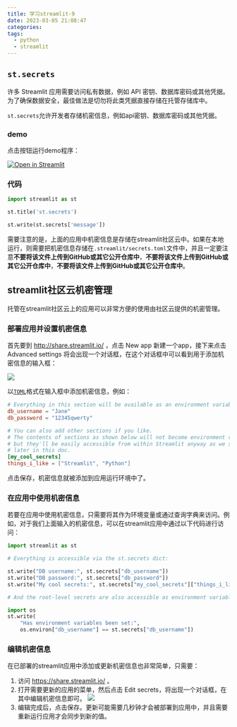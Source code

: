 ```yaml
---
title: 学习streamlit-9
date: 2023-03-05 21:08:47
categories:
tags:
  - python
  - streamlit
---
```


## `st.secrets`

许多 Streamlit 应用需要访问私有数据，例如 API 密钥、数据库密码或其他凭据。为了确保数据安全，最佳做法是切勿将此类凭据直接存储在托管存储库中。

`st.secrets`允许开发者存储机密信息，例如api密钥、数据库密码或其他凭据。

### demo

点击按钮运行demo程序：

[![Open in Streamlit](https://static.streamlit.io/badges/streamlit_badge_black_white.svg)](https://share.streamlit.io/dataprofessor/st.secrets/)

<!-- more -->

### 代码

``` python
import streamlit as st

st.title('st.secrets')

st.write(st.secrets['message'])
```

需要注意的是，上面的应用中机密信息是存储在streamlit社区云中。如果在本地运行，则需要把机密信息存储在`.streamlit/secrets.toml`文件中，并且一定要注意**不要将该文件上传到GitHub或其它公开仓库中**，**不要将该文件上传到GitHub或其它公开仓库中**，**不要将该文件上传到GitHub或其它公开仓库中**。

## streamlit社区云机密管理

托管在streamlit社区云上的应用可以非常方便的使用由社区云提供的机密管理。

### 部署应用并设置机密信息

首先要到 http://share.streamlit.io/ ，点击 New app 新建一个app，接下来点击 Advanced settings 将会出现一个对话框，在这个对话框中可以看到用于添加机密信息的输入框：

![](https://blog.streamlit.io/content/images/2021/08/gif-1-4.gif)

以[`TOML`](https://toml.io/en/latest?ref=streamlit)格式在输入框中添加机密信息，例如：

``` toml
# Everything in this section will be available as an environment variable 
db_username = "Jane"
db_password = "12345qwerty"

# You can also add other sections if you like.
# The contents of sections as shown below will not become environment variables,
# but they'll be easily accessible from within Streamlit anyway as we show
# later in this doc.   
[my_cool_secrets]
things_i_like = ["Streamlit", "Python"]
```

点击保存，机密信息就被添加到应用运行环境中了。

### 在应用中使用机密信息

若要在应用中使用机密信息，只需要将其作为环境变量或通过查询字典来访问。例如，对于我们上面输入的机密信息，可以在streamlit应用中通过以下代码进行访问：

``` python
import streamlit as st

# Everything is accessible via the st.secrets dict:

st.write("DB username:", st.secrets["db_username"])
st.write("DB password:", st.secrets["db_password"])
st.write("My cool secrets:", st.secrets["my_cool_secrets"]["things_i_like"])

# And the root-level secrets are also accessible as environment variables:

import os
st.write(
	"Has environment variables been set:",
	os.environ["db_username"] == st.secrets["db_username"])
```

### 编辑机密信息

在已部署的streamlit应用中添加或更新机密信息也非常简单，只需要：

1. 访问 https://share.streamlit.io/ 。
2. 打开需要更新的应用的菜单，然后点击 Edit secrets，将出现一个对话框，在其中编辑机密信息即可。
   ![](https://blog.streamlit.io/content/images/2021/08/4.1-1.png)
3. 编辑完成后，点击保存。更新可能需要几秒钟才会被部署到应用中，并且需要重新运行应用才会同步到新的值。
